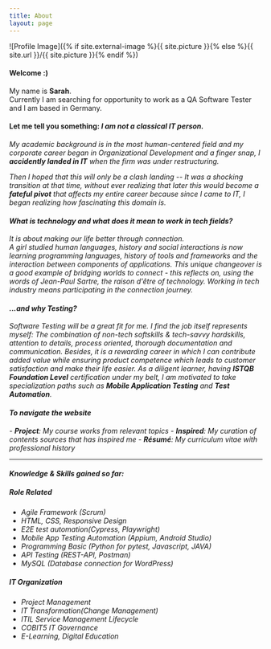 ```yaml
---
title: About
layout: page
---
```

![Profile Image]({% if site.external-image %}{{ site.picture }}{% else %}{{ site.url }}/{{ site.picture }}{% endif %})

<h4> Welcome :)</h4>
My name is <strong>Sarah</strong>. 
<br>Currently I am searching for opportunity to work as a QA Software Tester and I am based in Germany.

<h4>Let me tell you something: <i>I am not a classical IT person.</h4>
My academic background is in the most human-centered field and my corporate career began in Organizational Development and a finger snap, I <i><strong>accidently landed in IT</strong></i> when the firm was under restructuring. 
<p><i> Then I hoped that this will only be a clash landing </i> -- It was a shocking transition at that time, without ever realizing that later this would become a <strong>fateful pivot</strong> that affects my entire career because since I came to IT, I began realizing how fascinating this domain is. </p>

<h4>What is technology and what does it mean to work in tech fields?</h4>
It is about making our life better through connection. 
<br>A girl studied human languages, history and social interactions is now learning programming languages, history of tools and frameworks and the interaction between components of applications. This unique changeover is a good example of bridging worlds to connect - this reflects on, using the words of <i>Jean-Paul Sartre</i>, the <i>raison d'être</i> of technology. Working in tech industry means participating in the connection journey.</p>

<h4> ...and why Testing?</h4>
Software Testing will be a great fit for me. I find the job itself represents myself: The combination of non-tech softskills & tech-savvy hardskills, attention to details, process oriented, thorough documentation and communication. Besides, it is a rewarding career in which I can contribute added value while ensuring product competence which leads to customer satisfaction and make their life easier. As a diligent learner, having <strong>ISTQB Foundation Level</strong> certification under my belt, I am motivated to take specialization paths such as <strong>Mobile Application Testing</strong> and <strong>Test Automation</strong>.</p>

<h4>To navigate the website</h4>
- <strong>Project</strong>: My course works from relevant topics
- <strong>Inspired</strong>: My curation of contents sources that has inspired me 
- <strong>Résumé</strong>: My curriculum vitae with professional history


---
<h4>Knowledge & Skills gained so far:</h4>

<h5>Role Related</h5>

<ul class="skill-list">
	<li>Agile Framework (Scrum)</li>
	<li>HTML, CSS, Responsive Design</li>
	<li>E2E test automation(Cypress, Playwright)</li>
	<li>Mobile App Testing Automation (Appium, Android Studio)</li>
	<li>Programming Basic (Python for pytest, Javascript, JAVA)</li>
	<li>API Testing (REST-API, Postman)</li>
	<li>MySQL (Database connection for WordPress)
</ul>

<h5>IT Organization</h5>

<ul class="skill-list">
	<li>Project Management</li>
	<li>IT Transformation(Change Management)</li>
	<li>ITIL Service Management Lifecycle</li>
	<li>COBIT5 IT Governance</li>
	<li>E-Learning, Digital Education</li>
</ul>

<!-- <h5>Mobile Working & Collaboration Tools</h5>

<ul class="skill-list">
	<li>Microsoft Office365 Suites (TEAMS, OneDrive)</li>
	<li>Atlassian Jira (Digital Kanban, Bug Tracking)</li>
	<li>GitHub (Version Controlling and Collaboration)</li>
	<li>Jenkins & Docker (Basic Knowledge in CI&CD concept)</li>
	<li>Slack (Team Communication)</li>
</ul> -->

<!-- <h2>Digital Creativity</h2>

<ul class="skill-list">
	<li>Product Development & Design Thinking (UX Design)</li>
	<li>Visual Communication Design (Adobe Creative Suites)</li>
	<li>Video Editing & Animation(Davinci Resolve 17, Movavi, Hitfilm Express)</li>
</ul>
 -->


<!-- Moreover, I am very convinced that on top of the required technical hard skills in software development and testing, my transferrable skills which have been gained throughout my past tack of professional experiences will add significant values to the future projects. -->

<!-- that how the wheels are moving in phase by phase approach and the inter-dependencies between roles, deliverables and artifacts.  -->

<!-- <p>Being a global nomad, coming from Far-East to West has been shaping my personality of eagering to explore different fields, working hard, learning immensely, taking risks and responsibilities of the consequences. This is derived from my upbringing: Raised in the city Seoul, then a couple years during mid-teen, exposure to countries in South Pacific. Later spent high school and college years in a southern port city Busan, as a student had international encounters in Australia and Europe. After the study, came back to Seoul and then made all the way to Germany. The international and intercultural living, learning and working experiences will bring critical value into the most dynamic and diverse field like technology.</p> -->


<!-- <p>While working in IT&D area, I have realized that information technology is a fascinating area. Here I could learn the process driven IT project and change management. In the meantime the thirst was growing for more tech-savvy topics and I took a sabbatical break to allow myself enough time and environment for reshaping the career path. </p> -->
